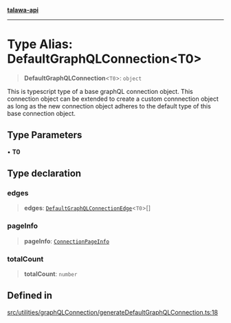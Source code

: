 [**talawa-api**](../../../../README.md)

***

# Type Alias: DefaultGraphQLConnection\<T0\>

> **DefaultGraphQLConnection**\<`T0`\>: `object`

This is typescript type of a base graphQL connection object. This connection object can be
extended to create a custom connnection object as long as the new connection object adheres
to the default type of this base connection object.

## Type Parameters

• **T0**

## Type declaration

### edges

> **edges**: [`DefaultGraphQLConnectionEdge`](DefaultGraphQLConnectionEdge.md)\<`T0`\>[]

### pageInfo

> **pageInfo**: [`ConnectionPageInfo`](../../../../types/generatedGraphQLTypes/type-aliases/ConnectionPageInfo.md)

### totalCount

> **totalCount**: `number`

## Defined in

[src/utilities/graphQLConnection/generateDefaultGraphQLConnection.ts:18](https://github.com/Suyash878/talawa-api/blob/e4413cec641a837926071678fed3c7f67234e31e/src/utilities/graphQLConnection/generateDefaultGraphQLConnection.ts#L18)
